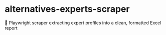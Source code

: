 # alternatives-experts-scraper
🎯 Playwright scraper extracting expert profiles into a clean, formatted Excel report
